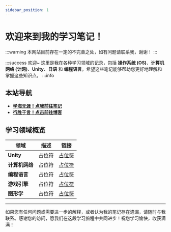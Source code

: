 ```yaml
---
sidebar_position: 1
---
```


# 欢迎来到我的学习笔记！
:::warning
本网站目前存在一定的不完善之处，如有问题请联系我，谢谢！
:::


:::success 欢迎~
这里是我在各种学习领域的记录，包括 **操作系统 (OS)**、**计算机网络 (计网)**、**Unity**、**日语** 和 **编程语言**。希望这些笔记能够帮助您更好地理解和掌握这些知识点。
:::info
## 本站导航
- **[学海无涯！点我前往笔记](/docs/)**
- **[行胜于言！点击前往博客](/blog/)**


## 学习领域概览

| 领域           | 描述                     | 链接          |
| -------------- | ------------------------ | ------------- |
| **Unity**   | 占位符 | [占位符](#) |
| **计算机网络** | 占位符       | [占位符](#) |
| **编程语言**   | 占位符   | [占位符](#) |
| **游戏引擎**       | 占位符         | [占位符](#) |
| **图形学**       | 占位符         | [占位符](#) |

---

如果您有任何问题或需要进一步的解释，或者认为我的笔记存在遗漏，请随时与我联系。感谢您的访问，愿我们在这段学习旅程中共同进步！祝您学习愉快，收获满满！
